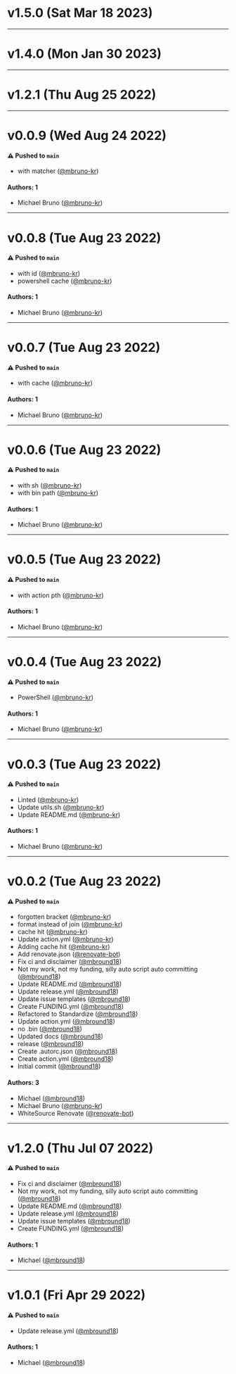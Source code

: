 # v1.5.0 (Sat Mar 18 2023)



---

# v1.4.0 (Mon Jan 30 2023)

---

# v1.2.1 (Thu Aug 25 2022)

---

# v0.0.9 (Wed Aug 24 2022)

#### ⚠️ Pushed to `main`

- with matcher ([@mbruno-kr](https://github.com/mbruno-kr))

#### Authors: 1

- Michael Bruno ([@mbruno-kr](https://github.com/mbruno-kr))

---

# v0.0.8 (Tue Aug 23 2022)

#### ⚠️ Pushed to `main`

- with id ([@mbruno-kr](https://github.com/mbruno-kr))
- powershell cache ([@mbruno-kr](https://github.com/mbruno-kr))

#### Authors: 1

- Michael Bruno ([@mbruno-kr](https://github.com/mbruno-kr))

---

# v0.0.7 (Tue Aug 23 2022)

#### ⚠️ Pushed to `main`

- with cache ([@mbruno-kr](https://github.com/mbruno-kr))

#### Authors: 1

- Michael Bruno ([@mbruno-kr](https://github.com/mbruno-kr))

---

# v0.0.6 (Tue Aug 23 2022)

#### ⚠️ Pushed to `main`

- with sh ([@mbruno-kr](https://github.com/mbruno-kr))
- with bin path ([@mbruno-kr](https://github.com/mbruno-kr))

#### Authors: 1

- Michael Bruno ([@mbruno-kr](https://github.com/mbruno-kr))

---

# v0.0.5 (Tue Aug 23 2022)

#### ⚠️ Pushed to `main`

- with action pth ([@mbruno-kr](https://github.com/mbruno-kr))

#### Authors: 1

- Michael Bruno ([@mbruno-kr](https://github.com/mbruno-kr))

---

# v0.0.4 (Tue Aug 23 2022)

#### ⚠️ Pushed to `main`

- PowerShell ([@mbruno-kr](https://github.com/mbruno-kr))

#### Authors: 1

- Michael Bruno ([@mbruno-kr](https://github.com/mbruno-kr))

---

# v0.0.3 (Tue Aug 23 2022)

#### ⚠️ Pushed to `main`

- Linted ([@mbruno-kr](https://github.com/mbruno-kr))
- Update utils.sh ([@mbruno-kr](https://github.com/mbruno-kr))
- Update README.md ([@mbruno-kr](https://github.com/mbruno-kr))

#### Authors: 1

- Michael Bruno ([@mbruno-kr](https://github.com/mbruno-kr))

---

# v0.0.2 (Tue Aug 23 2022)

#### ⚠️ Pushed to `main`

- forgotten bracket ([@mbruno-kr](https://github.com/mbruno-kr))
- format instead of join ([@mbruno-kr](https://github.com/mbruno-kr))
- cache hit ([@mbruno-kr](https://github.com/mbruno-kr))
- Update action.yml ([@mbruno-kr](https://github.com/mbruno-kr))
- Adding cache hit ([@mbruno-kr](https://github.com/mbruno-kr))
- Add renovate.json ([@renovate-bot](https://github.com/renovate-bot))
- Fix ci and disclaimer ([@mbround18](https://github.com/mbround18))
- Not my work, not my funding, silly auto script auto committing ([@mbround18](https://github.com/mbround18))
- Update README.md ([@mbround18](https://github.com/mbround18))
- Update release.yml ([@mbround18](https://github.com/mbround18))
- Update issue templates ([@mbround18](https://github.com/mbround18))
- Create FUNDING.yml ([@mbround18](https://github.com/mbround18))
- Refactored to Standardize ([@mbround18](https://github.com/mbround18))
- Update action.yml ([@mbround18](https://github.com/mbround18))
- no .bin ([@mbround18](https://github.com/mbround18))
- Updated docs ([@mbround18](https://github.com/mbround18))
- release ([@mbround18](https://github.com/mbround18))
- Create .autorc.json ([@mbround18](https://github.com/mbround18))
- Create action.yml ([@mbround18](https://github.com/mbround18))
- Initial commit ([@mbround18](https://github.com/mbround18))

#### Authors: 3

- Michael ([@mbround18](https://github.com/mbround18))
- Michael Bruno ([@mbruno-kr](https://github.com/mbruno-kr))
- WhiteSource Renovate ([@renovate-bot](https://github.com/renovate-bot))

---

# v1.2.0 (Thu Jul 07 2022)

#### ⚠️ Pushed to `main`

- Fix ci and disclaimer ([@mbround18](https://github.com/mbround18))
- Not my work, not my funding, silly auto script auto committing ([@mbround18](https://github.com/mbround18))
- Update README.md ([@mbround18](https://github.com/mbround18))
- Update release.yml ([@mbround18](https://github.com/mbround18))
- Update issue templates ([@mbround18](https://github.com/mbround18))
- Create FUNDING.yml ([@mbround18](https://github.com/mbround18))

#### Authors: 1

- Michael ([@mbround18](https://github.com/mbround18))

---

# v1.0.1 (Fri Apr 29 2022)

#### ⚠️ Pushed to `main`

- Update release.yml ([@mbround18](https://github.com/mbround18))

#### Authors: 1

- Michael ([@mbround18](https://github.com/mbround18))
